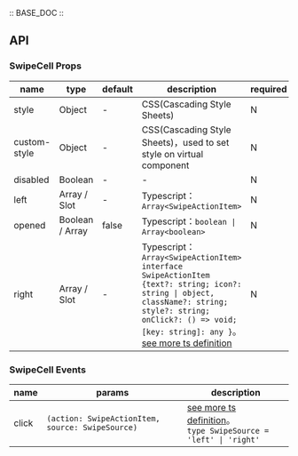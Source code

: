 :: BASE_DOC ::

## API

### SwipeCell Props

name | type | default | description | required
-- | -- | -- | -- | --
style | Object | - | CSS(Cascading Style Sheets) | N
custom-style | Object | - | CSS(Cascading Style Sheets)，used to set style on virtual component | N
disabled | Boolean | - | \- | N
left | Array / Slot | - | Typescript：`Array<SwipeActionItem>` | N
opened | Boolean / Array | false | Typescript：`boolean \| Array<boolean>` | N
right | Array / Slot | - | Typescript：`Array<SwipeActionItem>` `interface SwipeActionItem {text?: string; icon?: string \| object, className?: string; style?: string; onClick?: () => void; [key: string]: any }`。[see more ts definition](https://github.com/Tencent/tdesign-miniprogram/tree/develop/src/swipe-cell/type.ts) | N

### SwipeCell Events

name | params | description
-- | -- | --
click | `(action: SwipeActionItem, source: SwipeSource)` | [see more ts definition](https://github.com/Tencent/tdesign-miniprogram/tree/develop/src/swipe-cell/type.ts)。<br/>`type SwipeSource = 'left' \| 'right'`<br/>
